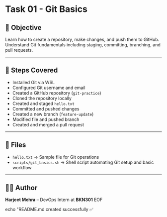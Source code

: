 
# Task 01 - Git Basics

## 🎯 Objective
Learn how to create a repository, make changes, and push them to GitHub.  
Understand Git fundamentals including staging, committing, branching, and pull requests.

---

## 📝 Steps Covered
- Installed Git via WSL  
- Configured Git username and email  
- Created a GitHub repository (`git-practice`)  
- Cloned the repository locally  
- Created and staged `hello.txt`  
- Committed and pushed changes  
- Created a new branch (`feature-update`)  
- Modified file and pushed branch  
- Created and merged a pull request  

---

## 📂 Files
- `hello.txt` → Sample file for Git operations  
- `scripts/git_basics.sh` → Shell script automating Git setup and basic workflow  

---

## 👨‍💻 Author
**Harjeet Mehra** – DevOps Intern at **BKN301**
EOF

echo "README.md created successfully ✅
